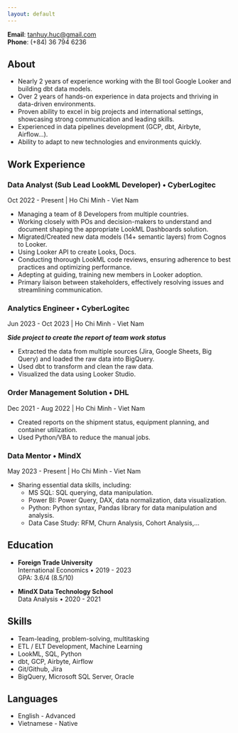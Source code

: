 ```yaml
---
layout: default
---
```


**Email**: tanhuy.huc@gmail.com  
**Phone**: (+84) 36 794 6236  

## About

- Nearly 2 years of experience working with the BI tool Google Looker and building dbt data models. 
- Over 2 years of hands-on experience in data projects and thriving in data-driven environments. 
- Proven ability to excel in big projects and international settings, showcasing strong communication and leading skills. 
- Experienced in data pipelines development (GCP, dbt, Airbyte, Airflow…). 
- Ability to adapt to new technologies and environments quickly.

## Work Experience

### Data Analyst (Sub Lead LookML Developer) • CyberLogitec 
Oct 2022 - Present | Ho Chi Minh - Viet Nam

- Managing a team of 8 Developers from multiple countries.
- Working closely with POs and decision-makers to understand and document shaping the appropriate LookML Dashboards solution.
- Migrated/Created new data models (14+ semantic layers) from Cognos to Looker.
- Using Looker API to create Looks, Docs.
- Conducting thorough LookML code reviews, ensuring adherence to best practices and optimizing performance.
- Adepting at guiding, training new members in Looker adoption.
- Primary liaison between stakeholders, effectively resolving issues and streamlining communication.



### Analytics Engineer • CyberLogitec  
Jun 2023 - Oct 2023 | Ho Chi Minh - Viet Nam

***Side project to create the report of team work status***
- Extracted the data from multiple sources (Jira, Google Sheets, Big Query) and loaded the raw data into BigQuery.
- Used dbt to transform and clean the raw data.
- Visualized the data using Looker Studio.


### Order Management Solution • DHL  
Dec 2021 - Aug 2022 | Ho Chi Minh - Viet Nam

- Created reports on the shipment status, equipment planning, and container utilization.
- Used Python/VBA to reduce the manual jobs.

### Data Mentor • MindX  
May 2023 - Present | Ho Chi Minh - Viet Nam

- Sharing essential data skills, including:
  - MS SQL: SQL querying, data manipulation.
  - Power BI: Power Query, DAX, data normalization, data visualization.
  - Python: Python syntax, Pandas library for data manipulation and analysis.
  - Data Case Study: RFM, Churn Analysis, Cohort Analysis,…

## Education

- **Foreign Trade University**  
  International Economics • 2019 - 2023  
  GPA: 3.6/4 (8.5/10)

- **MindX Data Technology School**  
  Data Analysis • 2020 - 2021

## Skills

- Team-leading, problem-solving, multitasking
- ETL / ELT Development, Machine Learning
- LookML, SQL, Python
- dbt, GCP, Airbyte, Airflow
- Git/Github, Jira
- BigQuery, Microsoft SQL Server, Oracle

## Languages

- English - Advanced
- Vietnamese - Native
